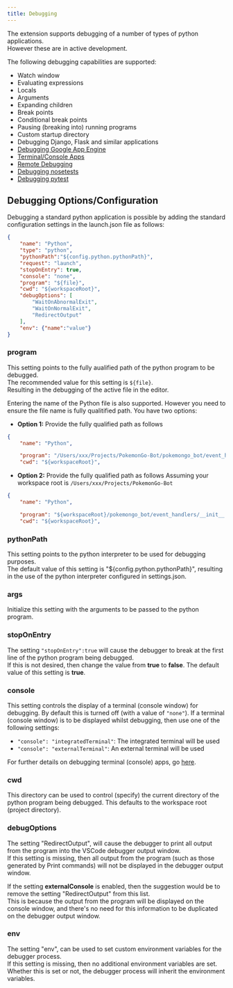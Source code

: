 ```yaml
---
title: Debugging
---
```


The extension supports debugging of a number of types of python applications.   
However these are in active development.

The following debugging capabilities are supported:
* Watch window
* Evaluating expressions
* Locals
* Arguments
* Expanding children 
* Break points
* Conditional break points
* Pausing (breaking into) running programs
* Custom startup directory  
* Debugging Django, Flask and similar applications  
* [Debugging Google App Engine](/docs/debugging_google-app-engine/)  
* [Terminal/Console Apps](/docs/debugging_terminal-console-apps/)
* [Remote Debugging](/docs/debugging_remote-debugging/)
* [Debugging nosetests](/docs/debugging_debugging-nosetests/) 
* [Debugging pytest](/docs/debugging_debugging-pytest/) 
   
## Debugging Options/Configuration
Debugging a standard python application is possible by adding the standard configuration settings in the launch.json file as follows:     
```json
{
    "name": "Python",
    "type": "python",
    "pythonPath":"${config.python.pythonPath}", 
    "request": "launch",
    "stopOnEntry": true,
    "console": "none",
    "program": "${file}",
    "cwd": "${workspaceRoot}",
    "debugOptions": [
        "WaitOnAbnormalExit",
        "WaitOnNormalExit",
        "RedirectOutput"
    ],
    "env": {"name":"value"}
}
```

### program
This setting points to the fully aualified path of the python program to be debugged.   
The recommended value for this setting is ```${file}```.   
Resulting in the debugging of the active file in the editor.  

Entering the name of the Python file is also supported. However you need to ensure the file name is fully qualitified path. You have two options:  
- **Option 1:** Provide the fully qualified path as follows
```json
{
    "name": "Python",

    "program": "/Users/xxx/Projects/PokemonGo-Bot/pokemongo_bot/event_handlers/__init__.py",
    "cwd": "${workspaceRoot}",
```
- **Option 2:** Provide the fully qualified path as follows
Assuming your workspace root is ```/Users/xxx/Projects/PokemonGo-Bot```
```json
{
    "name": "Python",

    "program": "${workspaceRoot}/pokemongo_bot/event_handlers/__init__.py",
    "cwd": "${workspaceRoot}",
```

### pythonPath
This setting points to the python interpreter to be used for debugging purposes.   
The default value of this setting is "${config.python.pythonPath}", resulting in the use of the python interpreter configured in settings.json.   

### args
Initialize this setting with the arguments to be passed to the python program.

### stopOnEntry
The setting ```"stopOnEntry":true``` will cause the debugger to break at the first line of the python program being debugged.   
If this is not desired, then change the value from **true** to **false**.
The default value of this setting is **true**.

### console
This setting controls the display of a terminal (console window) for debugging. By default this is turned off (with a value of ```"none"```). 
If a terminal (console window) is to be displayed whilst debugging, then use one of the following settings: 
- ```"console": "integratedTerminal"```: The integrated terminal will be used  
- ```"console": "externalTerminal"```: An external terminal will be used  

For further details on debugging terminal (console) apps, go [here](/docs/debugging_terminal-console-apps/). 

### cwd
This directory can be used to control (specify) the current directory of the python program being debugged.
This defaults to the workspace root (project directory).

### debugOptions
The setting "RedirectOutput", will cause the debugger to print all output from the program into the VSCode debugger output window.   
If this setting is missing, then all output from the program (such as those generated by Print commands) will not be displayed in the debugger output window.

If the setting **externalConsole** is enabled, then the suggestion would be to remove the setting "RedirectOutput" from this list.   
This is because the output from the program will be displayed on the console window, and there's no need for this information to be duplicated on the debugger output window.

### env
The setting "env", can be used to set custom environment variables for the debugger process.   
If this setting is missing, then no additional environment variables are set. Whether this is set or not, the debugger process will inherit the environment variables.
